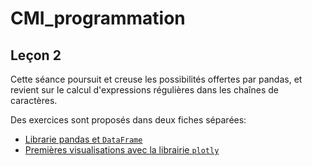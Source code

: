 # CMI_programmation

## Leçon 2

Cette séance poursuit et creuse les possibilités offertes par pandas, et revient sur le calcul d'expressions régulières dans les chaînes de caractères.

Des exercices sont proposés dans deux fiches séparées:

* <a href="./README pandas.md">Librarie pandas et `DataFrame`</a>
* <a href="./README plotly.md">Premières visualisations avec la librairie `plotly`</a>
